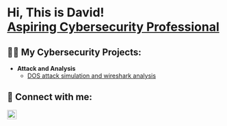<h1>Hi, This is David! <br/><a href="https://github.com/davidsunuwar007">Aspiring Cybersecurity Professional</a></h1>

<h2>👨‍💻 My Cybersecurity Projects:</h2>

- <b>Attack and Analysis</b>
  - [DOS attack simulation and wireshark analysis](https://github.com/davidsunuwar007/Network-analysis-using-tcpdump-and--Wireshark)

<h2> 🤳 Connect with me:</h2>

[<img align="left" alt="DavidSunuwar | LinkedIn" width="22px" src="https://cdn.jsdelivr.net/npm/simple-icons@v3/icons/linkedin.svg" />][linkedin]

[linkedin]: https://linkedin.com/in/david-sunuwar

<!--
**davidsunuwar007/davidsunuwar007** is a ✨ _special_ ✨ repository because its `README.md` (this file) appears on your GitHub profile.

Here are some ideas to get you started:

- 🔭 I’m currently working on ...
- 🌱 I’m currently learning ...
- 👯 I’m looking to collaborate on ...
- 🤔 I’m looking for help with ...
- 💬 Ask me about ...
- 📫 How to reach me: ...
- 😄 Pronouns: ...
- ⚡ Fun fact: ...
-->
